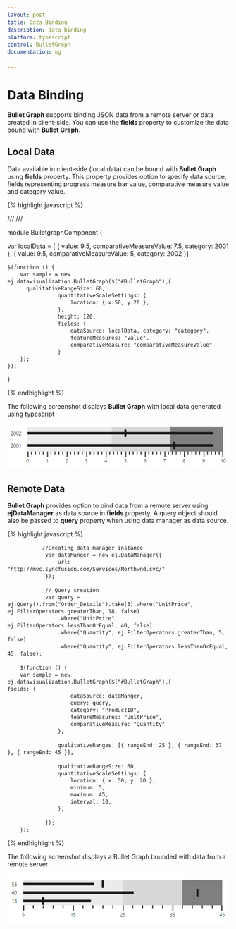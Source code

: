 ```yaml
---
layout: post
title: Data-Binding
description: data binding
platform: typescript
control: BulletGraph	
documentation: ug

---
```


# Data Binding

**Bullet Graph** supports binding JSON data from a remote server or data created in client-side. You can use the **fields** property to customize the data bound with **Bullet Graph**.

## Local Data

Data available in client-side (local data) can be bound with **Bullet Graph** using **fields** property. This property provides option to specify data source, fields representing progress measure bar value, comparative measure value and category value.

{% highlight javascript %}

/// <reference path="tsfiles/jquery.d.ts" />
/// <reference path="tsfiles/ej.web.all.d.ts" />

module BulletgraphComponent {

var localData = [
               {
                   value: 9.5, comparativeMeasureValue: 7.5,
                   category: 2001
               },
               {
                   value: 9.5, comparativeMeasureValue: 5,
                   category: 2002
               }]

    $(function () {
        var sample = new ej.datavisualization.BulletGraph($("#BulletGraph"),{
          qualitativeRangeSize: 60,
                    quantitativeScaleSettings: {
                        location: { x:50, y:20 },
                    },
                    height: 120,
                    fields: {
                        dataSource: localData, category: "category",
                        featureMeasures: "value",
                        comparativeMeasure: "comparativeMeasureValue"
                    }
        });
    });
}

{% endhighlight %}



The following screenshot displays **Bullet Graph** with local data generated using typescript

![](Data-Binding_images/Data-Binding_img1.png) 

## Remote Data

**Bullet Graph** provides option to bind data from a remote server using **ejDataManager** as data source in **fields** property. A query object should also be passed to **query** property when using data manager as data source.

{% highlight javascript %}

               //Creating data manager instance
                var dataManger = new ej.DataManager({
                    url: "http://mvc.syncfusion.com/Services/Northwnd.svc/"
                });

                // Query creation
                var query = ej.Query().from("Order_Details").take(3).where("UnitPrice", ej.FilterOperators.greaterThan, 18, false)
                    .where("UnitPrice", ej.FilterOperators.lessThanOrEqual, 40, false)
                    .where("Quantity", ej.FilterOperators.greaterThan, 5, false)
                    .where("Quantity", ej.FilterOperators.lessThanOrEqual, 45, false);

        $(function () {
        var sample = new ej.datavisualization.BulletGraph($("#BulletGraph"),{                                             fields: {
                        dataSource: dataManger,
                        query: query,
                        category: "ProductID",
                        featureMeasures: "UnitPrice",
                        comparativeMeasure: "Quantity"
                    },

                    qualitativeRanges: [{ rangeEnd: 25 }, { rangeEnd: 37 }, { rangeEnd: 45 }],

                    qualitativeRangeSize: 60,
                    quantitativeScaleSettings: {
                        location: { x: 50, y: 20 },
                        minimum: 5,
                        maximum: 45,
                        interval: 10,
                    },

                });
        });

{% endhighlight %}



The following screenshot displays a Bullet Graph bounded with data from a remote server

![](Data-Binding_images/Data-Binding_img2.png) 


